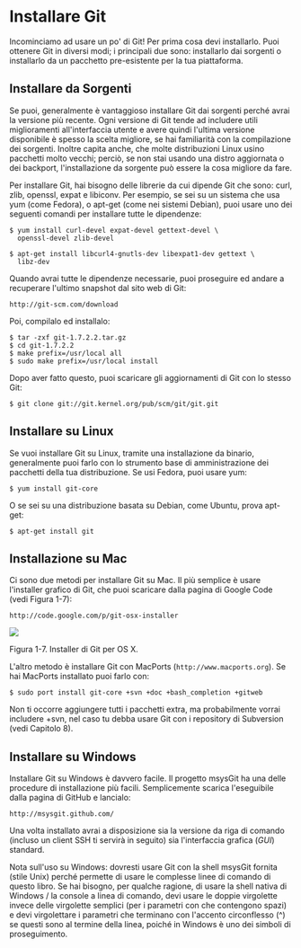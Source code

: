 # Installare Git

Incominciamo ad usare un po' di Git! Per prima cosa devi installarlo. Puoi ottenere Git in diversi modi; i principali due sono: installarlo dai sorgenti o installarlo da un pacchetto pre-esistente per la tua piattaforma.

## Installare da Sorgenti

Se puoi, generalmente è vantaggioso installare Git dai sorgenti perché avrai la versione più recente. Ogni versione di Git tende ad includere utili miglioramenti all'interfaccia utente e avere quindi l'ultima versione disponibile è spesso la scelta migliore, se hai familiarità con la compilazione dei sorgenti. Inoltre capita anche, che molte distribuzioni Linux usino pacchetti molto vecchi; perciò, se non stai usando una distro aggiornata o dei backport, l'installazione da sorgente può essere la cosa migliore da fare.

Per installare Git, hai bisogno delle librerie da cui dipende Git che sono: curl, zlib, openssl, expat e libiconv. Per esempio, se sei su un sistema che usa yum (come Fedora), o apt-get (come nei sistemi Debian), puoi usare uno dei seguenti comandi per installare tutte le dipendenze:

	$ yum install curl-devel expat-devel gettext-devel \
	  openssl-devel zlib-devel

	$ apt-get install libcurl4-gnutls-dev libexpat1-dev gettext \
	  libz-dev
	
Quando avrai tutte le dipendenze necessarie, puoi proseguire ed andare a recuperare l'ultimo snapshot dal sito web di Git:

	http://git-scm.com/download
	
Poi, compilalo ed installalo:

	$ tar -zxf git-1.7.2.2.tar.gz
	$ cd git-1.7.2.2
	$ make prefix=/usr/local all
	$ sudo make prefix=/usr/local install

Dopo aver fatto questo, puoi scaricare gli aggiornamenti di Git con lo stesso Git:

	$ git clone git://git.kernel.org/pub/scm/git/git.git
	
## Installare su Linux

Se vuoi installare Git su Linux, tramite una installazione da binario, generalmente puoi farlo con lo strumento base di amministrazione dei pacchetti della tua distribuzione. Se usi Fedora, puoi usare yum:

	$ yum install git-core

O se sei su una distribuzione basata su Debian, come Ubuntu, prova apt-get:

	$ apt-get install git

## Installazione su Mac

Ci sono due metodi per installare Git su Mac. Il più semplice è usare l'installer grafico di Git, che puoi scaricare dalla pagina di Google Code (vedi Figura 1-7):

	http://code.google.com/p/git-osx-installer


![](http://git-scm.com/figures/18333fig0107-tn.png)
 
Figura 1-7. Installer di Git per OS X.

L'altro metodo è installare Git con MacPorts (`http://www.macports.org`). Se hai MacPorts installato puoi farlo con:

	$ sudo port install git-core +svn +doc +bash_completion +gitweb

Non ti occorre aggiungere tutti i pacchetti extra, ma probabilmente vorrai includere +svn, nel caso tu debba usare Git con i repository di Subversion (vedi Capitolo 8).

## Installare su Windows

Installare Git su Windows è davvero facile. Il progetto msysGit ha una delle procedure di installazione più facili. Semplicemente scarica l'eseguibile dalla pagina di GitHub e lancialo:

	http://msysgit.github.com/

Una volta installato avrai a disposizione sia la versione da riga di comando (incluso un client SSH ti servirà in seguito) sia l'interfaccia grafica (_GUI_) standard.

Nota sull'uso su Windows: dovresti usare Git con la shell msysGit fornita (stile Unix) perché permette di usare le complesse linee di comando di questo libro. Se hai bisogno, per qualche ragione, di usare la shell nativa di Windows / la console a linea di comando, devi usare le doppie virgolette invece delle virgolette semplici (per i parametri con che contengono spazi) e devi virgolettare i parametri che terminano con l'accento circonflesso (^) se questi sono al termine della linea, poiché in Windows è uno dei simboli di proseguimento.
